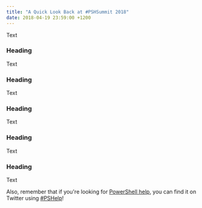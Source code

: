 ```yaml
---
title: "A Quick Look Back at #PSHSummit 2018"
date: 2018-04-19 23:59:00 +1200
---
```


Text

### Heading

Text

### Heading

Text

### Heading

Text

### Heading

Text

### Heading

Text

Also, remember that if you're looking for [PowerShell
help](https://king.geek.nz/2018/03/20/pshelp-twitter/), you can find it on
Twitter using
[\#PSHelp](https://twitter.com/search?f=tweets&vertical=default&q=%23pshelp&src=typd)!
